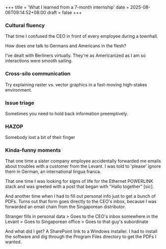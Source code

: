 +++
title = 'What I learned from a 7-month internship'
date = 2025-08-06T09:14:52+08:00
draft = false
+++



### Cultural fluency
That time I confused the CEO in front of every employee during a townhall.

How does one talk to Germans and Americans in the flesh?

I've dealt with Berliners virtually. They're as Americanized as I am so interactions were smooth sailing.

### Cross-silo communication
Try explaining raster vs. vector graphics in a fast-moving high-stakes environment.

### Issue triage
Sometimes you need to hold back information preemptively.

### HAZOP
Somebody lost a bit of their finger

### Kinda-funny moments
That one time a sister company employee accidentally forwarded me emails about troubles with a customer from the Levant. I was told to 'please' ignore them in German, an international lingua franca.

That one time I was looking for signs of life for the Ethernet POWERLINK stack and was greeted with a post that began with "Hallo together" [sic].

And another time when I had to fill out personal info just to get a bunch of PDFs. Turns out that form goes directly to the CEO's inbox, because I was forwarded an email chain from the Singaporean distributor.

Stranger fills in personal data > Goes to the CEO's inbox somewhere in the Levant > Goes to Singaporean office > Goes to that guy's subordinate

And what did I get? A SharePoint link to a Windows installer. I had to install the software and dig through the Program Files directory to get the PDFs I wanted.

<!-- ## SIT -->


<!-- ## SIP -->
